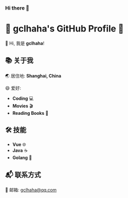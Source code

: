 ### Hi there 👋

<!--
**gclhaha/gclhaha** is a ✨ _special_ ✨ repository because its `README.md` (this file) appears on your GitHub profile.

Here are some ideas to get you started:

- 🔭 I’m currently working on ...
- 🌱 I’m currently learning ...
- 👯 I’m looking to collaborate on ...
- 🤔 I’m looking for help with ...
- 💬 Ask me about ...
- 📫 How to reach me: ...
- 😄 Pronouns: ...
- ⚡ Fun fact: ...
-->


# 🚀 gclhaha's GitHub Profile 🚀

👋 Hi, 我是 **gclhaha**! 

## 📚 关于我

🌏 居住地: **Shanghai, China**

😄 爱好: 
  - **Coding** 💻
  - **Movies** 🎬
  - **Reading Books** 📖

## 🛠 技能
  - **Vue** 🌐
  - **Java** ☕
  - **Golang** 🐹

## 📬 联系方式

📧 邮箱: gclhaha@qq.com
